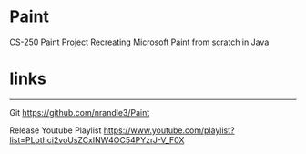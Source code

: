 # Paint
 CS-250 Paint Project
 Recreating Microsoft Paint from scratch in Java
 
# links
-------
Git
https://github.com/nrandle3/Paint

Release Youtube Playlist
https://www.youtube.com/playlist?list=PLothci2voUsZCxINW4OC54PYzrJ-V_F0X
